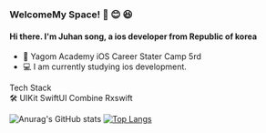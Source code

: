 ### WelcomeMy Space! 🙌 😊 😆

#### Hi there. I'm Juhan song, a ios developer from Republic of korea
- 🐻 Yagom Academy iOS Career Stater Camp 5rd
- 💻 I am currently studying ios development.

Tech Stack    
🛠 UIKit SwiftUI Combine Rxswift 

![Anurag's GitHub stats](https://github-readme-stats.vercel.app/api?username=Taeangel&show_icons=true&theme=radical) [![Top Langs](https://github-readme-stats.vercel.app/api/top-langs/?username=Taeangel&langs_count=10&layout=compact&theme=dark)](https://github.com/jogilsang/jogilsang)﻿

